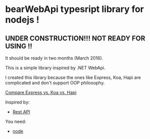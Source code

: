 bearWebApi typesript library for nodejs !
====================

UNDER CONSTRUCTION!!!   NOT READY FOR USING !!
------------------------------------------------
It should be ready in two months (March 2016).  

This is a simple library inspired  by .NET WebApi.

I created this library because the ones like Express, Koa, Hapi are complicated and don't support OOP philosophy.
 
 [Compare Express vs. Koa vs. Hapi](https://getpocket.com/a/read/786462340)

Inspired by:
* [Rest API](http://www.restapittuorial.com)

You need:
* [node](https://nodejs.org) 